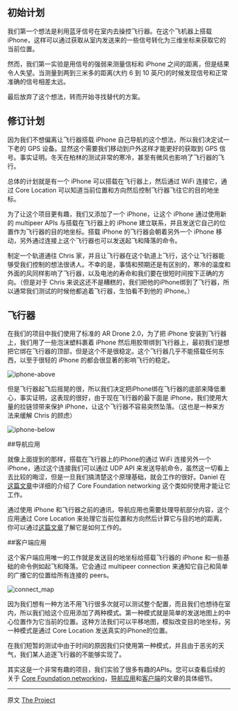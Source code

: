 ## 初始计划

我们第一个想法是利用蓝牙信号在室内去操控飞行器。在这个飞机器上搭载 iPhone，这样可以通过获取从室内发送来的一些信号转化为三维坐标来获取它的当前位置。

然而，我们第一实验是用信号的强弱来测量信标和 iPhone 之间的距离，但是结果令人失望。当测量到两到三米多的距离(大约 6 到 10 英尺)的时候发现信号和正常准确的信号相差太远。

最后放弃了这个想法，转而开始寻找替代的方案。

## 修订计划

因为我们不想偏离让飞行器搭载 iPhone 自己导航的这个想法，所以我们决定试一下老的 GPS 设备。显然这个需要我们移动到户外这样才能更好的获取到 GPS 信号。事实证明。冬天在柏林的测试非常的寒冷，甚至有微风也影响了飞行器的飞行。

总体的计划就是有一个 iPhone 可以搭载在飞行器上，然后通过 WiFi 连接它，通过 Core Location 可以知道当前位置和方向然后控制飞行器飞往它的目的地坐标。

为了让这个项目更有趣，我们又添加了一个 iPhone，让这个 iPhone 通过使用新的 multipeer APIs 与搭载在飞行器上的 iPhone 建立联系，并且发送它自己的位置作为飞行器的目的地坐标。搭载 iPhone 的飞行器会朝着另外一个 iPhone 移动，另外通过连接上这个飞行器也可以发送起飞和降落的命令。

制定一个轨道通往 Chris 家，并且让飞行器在这个轨道上飞行，这个让飞行器能够受我们控制的想法很诱人。不幸的是，事情和预期还是有区别的，寒冷的温度和外面的风同样影响了飞行器，以及电池的寿命和我们要在很短时间按下正确的方向。（但是对于 Chris 来说这还不是糟糕的，我们把他的iPhone绑到了飞行器，所以通常我们测试的时候他都追着飞行器，生怕看不到他的 iPhone。）

## 飞行器

在我们的项目中我们使用了标准的 AR Drone 2.0，为了把 iPhone 安装到飞行器上，我们用了一些泡沫塑料裹着 iPhone 然后用胶带绑到飞行器上，最初我们是想把它绑在飞行器的顶部，但是这个不是很稳定。这个飞行器几乎不能搭载任何东西，以至于很轻的 iPhone 的都会很显著的影响飞行的稳定。

![iphone-above][1]

但是飞行器起飞后摇晃的很，所以我们决定把iPhone绑在飞行器的底部来降低重心，事实证明，这表现的很好，由于现在飞行器的最下面是 iPhone，我们使用大量的拉链领带来保护 iPhone，让这个飞行器不容易突然坠落。（这也是一种来方法来缓解 Chris 的顾虑）

![iphone-below][2]

##导航应用

就像上面提到的那样，搭载在飞行器上的iPhone的通过 WiFi 连接另外一个 iPhone，通过这个连接我们可以通过 UDP API 来发送导航命令，虽然这一切看上去比较的晦涩，但是一旦我们搞清楚这个原理基础，就会工作的很好。Daniel 在[这篇文章][5]中详细的介绍了 Core Foundation networking 这个类如何使用才能让它工作。

通过使用 iPhone 和飞行器之前的通讯，导航应用也需要处理导航部分内容，这个应用通过 Core Location 来处理它当前位置和方向然后计算它与目的地的距离，你可以通过[这篇文章][6]了解它是如何工作的。

##客户端应用

这个客户端应用唯一的工作就是发送目的地坐标给搭载飞行器的 iPhone 和一些基础的命令例如起飞和降落。它会通过 multipeer connection 来通知它自己和简单的广播它的位置给所有连接的 peers。

![connect_map][3]

因为我们想有一种方法不用飞行很多次就可以测试整个配置，而且我们也想待在室内，所以我们给这个应用添加了两种模式。第一种模式就是简单的发送地图上的中心位置作为它当前的位置。这种方法我们可以平移地图，模拟改变目的地坐标，另一种模式是通过 Core Location 发送真实的iPhone的位置。

在我们短暂的测试中由于时间的原因我们只使用第一种模式，并且由于恶劣的天气，我们某人追逐飞行器的不能够实现了。

其实这是一个非常有趣的项目，我们实验了很多有趣的APIs。您可以查看后续的关于 [Core Foundation networking][5]，[导航应用][6]和[客户端][7]的文章的具体细节。

---

 

   [1]: http://img.objccn.io/issue-8/iphone-above.jpg
   [2]: http://img.objccn.io/issue-8/iphone-below.jpg
   [3]: http://img.objccn.io/issue-8/client-app.jpg
   [4]: http://objccn.io/issue-8
   [5]: http://objccn.io/issue-8-2/
   [6]: http://objccn.io/issue-8-3/
   [7]: http://objccn.io/issue-8-4/
   
原文 [The Project](http://www.objc.io/issue-8/the-quadcopter-project.html)

